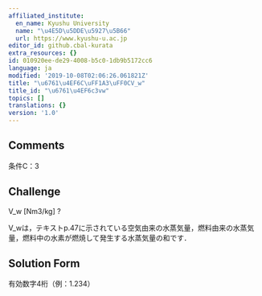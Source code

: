 ```yaml
---
affiliated_institute:
  en_name: Kyushu University
  name: "\u4E5D\u5DDE\u5927\u5B66"
  url: https://www.kyushu-u.ac.jp
editor_id: github.cbal-kurata
extra_resources: {}
id: 010920ee-de29-4008-b5c0-1db9b5172cc6
language: ja
modified: '2019-10-08T02:06:26.061821Z'
title: "\u6761\u4EF6C\uFF1A3\uFF0CV_w"
title_id: "\u6761\u4EF6c3vw"
topics: []
translations: {}
version: '1.0'
---
```


## Comments
条件C：3

## Challenge
V_w [Nm3/kg] ?

V_wは，テキストp.47に示されている空気由来の水蒸気量，燃料由来の水蒸気量，燃料中の水素が燃焼して発生する水蒸気量の和です．

## Solution Form
有効数字4桁（例：1.234）




